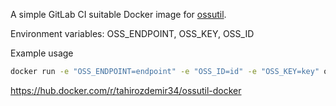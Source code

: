 A simple GitLab CI suitable Docker image for [ossutil](https://www.alibabacloud.com/help/doc-detail/50452.htm).

Environment variables: OSS_ENDPOINT, OSS_KEY, OSS_ID

Example usage

``` bash
docker run -e "OSS_ENDPOINT=endpoint" -e "OSS_ID=id" -e "OSS_KEY=key" ossutil "command" tahirozdemir34/ossutil-docker:latest
```

https://hub.docker.com/r/tahirozdemir34/ossutil-docker
